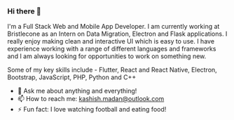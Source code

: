 ### Hi there 👋

I'm a Full Stack Web and Mobile App Developer. I am currently working at Bristlecone as an Intern on Data Migration, Electron and Flask applications. I really enjoy making clean and interactive UI which is easy to use. I have experience working with a range of different languages and frameworks and I am always looking for opportunities to work on something new.

Some of my key skills include - Flutter, React and React Native, Electron, Bootstrap, JavaScript, PHP, Python and C++

- 💬 Ask me about anything and everything! 
- 📫 How to reach me: kashish.madan@outlook.com
- ⚡ Fun fact: I love watching football and eating food! 
